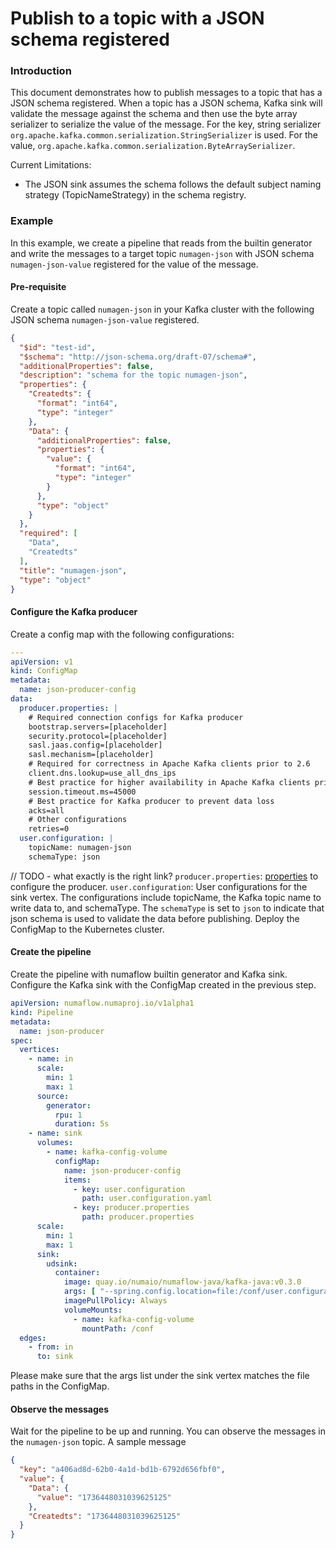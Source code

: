 # Publish to a topic with a JSON schema registered

### Introduction

This document demonstrates how to publish messages to a topic that has a JSON schema registered. When a topic has a
JSON schema, Kafka sink will validate the message against the schema and then use the byte array serializer to
serialize the value of the message. For the key, string serializer
`org.apache.kafka.common.serialization.StringSerializer` is used. For the value,
`org.apache.kafka.common.serialization.ByteArraySerializer`.

Current Limitations:

* The JSON sink assumes the schema follows the default subject naming strategy (TopicNameStrategy) in the schema
  registry.

### Example

In this example, we create a pipeline that reads from the builtin generator and write the messages to a target topic
`numagen-json` with JSON schema `numagen-json-value` registered for the value of the message.

#### Pre-requisite

Create a topic called `numagen-json` in your Kafka cluster with the following JSON schema `numagen-json-value`
registered.

```json
{
  "$id": "test-id",
  "$schema": "http://json-schema.org/draft-07/schema#",
  "additionalProperties": false,
  "description": "schema for the topic numagen-json",
  "properties": {
    "Createdts": {
      "format": "int64",
      "type": "integer"
    },
    "Data": {
      "additionalProperties": false,
      "properties": {
        "value": {
          "format": "int64",
          "type": "integer"
        }
      },
      "type": "object"
    }
  },
  "required": [
    "Data",
    "Createdts"
  ],
  "title": "numagen-json",
  "type": "object"
}
```

#### Configure the Kafka producer

Create a config map with the following configurations:

```yaml
---
apiVersion: v1
kind: ConfigMap
metadata:
  name: json-producer-config
data:
  producer.properties: |
    # Required connection configs for Kafka producer
    bootstrap.servers=[placeholder]
    security.protocol=[placeholder]
    sasl.jaas.config=[placeholder]
    sasl.mechanism=[placeholder]
    # Required for correctness in Apache Kafka clients prior to 2.6
    client.dns.lookup=use_all_dns_ips
    # Best practice for higher availability in Apache Kafka clients prior to 3.0
    session.timeout.ms=45000
    # Best practice for Kafka producer to prevent data loss
    acks=all
    # Other configurations
    retries=0
  user.configuration: |
    topicName: numagen-json
    schemaType: json
```

// TODO - what exactly is the right link?
`producer.properties`: [properties](https://kafka.apache.org/documentation/#producerconfigs) to configure the producer.
`user.configuration`: User configurations for the sink vertex. The configurations include topicName, the Kafka topic
name to write data to, and schemaType. The `schemaType` is set to `json` to indicate that json schema is used to
validate the data before publishing. Deploy the ConfigMap to the Kubernetes cluster.

#### Create the pipeline

Create the pipeline with numaflow builtin generator and Kafka sink. Configure the Kafka sink with the ConfigMap created
in the previous step.

```yaml
apiVersion: numaflow.numaproj.io/v1alpha1
kind: Pipeline
metadata:
  name: json-producer
spec:
  vertices:
    - name: in
      scale:
        min: 1
        max: 1
      source:
        generator:
          rpu: 1
          duration: 5s
    - name: sink
      volumes:
        - name: kafka-config-volume
          configMap:
            name: json-producer-config
            items:
              - key: user.configuration
                path: user.configuration.yaml
              - key: producer.properties
                path: producer.properties
      scale:
        min: 1
        max: 1
      sink:
        udsink:
          container:
            image: quay.io/numaio/numaflow-java/kafka-java:v0.3.0
            args: [ "--spring.config.location=file:/conf/user.configuration.yaml", "--producer.properties.path=/conf/producer.properties" ]
            imagePullPolicy: Always
            volumeMounts:
              - name: kafka-config-volume
                mountPath: /conf
  edges:
    - from: in
      to: sink
```

Please make sure that the args list under the sink vertex matches the file paths in the ConfigMap.

#### Observe the messages

Wait for the pipeline to be up and running. You can observe the messages in the `numagen-json` topic. A sample message

```json
{
  "key": "a406ad8d-62b0-4a1d-bd1b-6792d656fbf0",
  "value": {
    "Data": {
      "value": "1736448031039625125"
    },
    "Createdts": "1736448031039625125"
  }
}
```